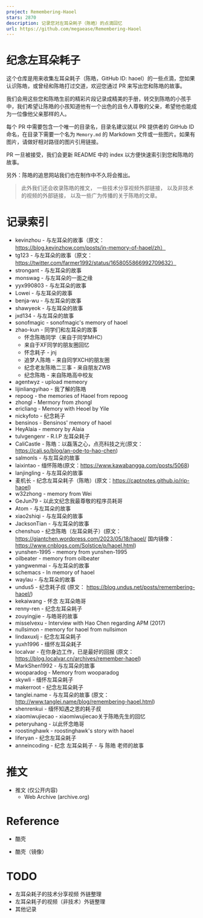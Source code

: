 ```yaml
---
project: Remembering-Haoel
stars: 2870
description: 记录您对左耳朵耗子（陈皓）的点滴回忆
url: https://github.com/megaease/Remembering-Haoel
---
```


纪念左耳朵耗子
=======

这个仓库是用来收集左耳朵耗子（陈皓，GitHub ID: haoel）的一些点滴，您如果认识陈皓，或曾经和陈皓打过交道，欢迎您通过 PR 来写出您和陈皓的故事。

我们会用这些您和陈皓生前的精彩片段记录成精美的手册，转交到陈皓的小孩手中，我们希望让陈皓的小孩知道他有一个出色的且令人尊敬的父亲，希望他也能成为一位像他父亲那样的人。

每个 PR 中需要包含一个唯一的目录名，目录名建议就以 PR 提供者的 GitHub ID 命名，在目录下需要一个名为 `Memory.md` 的 Markdown 文件或一些图片。如果有图片，请做好相对路径的图片引用链接。

PR 一旦被接受，我们会更新 README 中的 index 以方便快速索引到您和陈皓的故事。

另外：陈皓的追思网站我们也在制作中不久将会推出。

> 此外我们还会收录陈皓的推文， 一些技术分享视频外部链接， 以及非技术的视频的外部链接， 以及一些广为传播的关于陈皓的文章。

记录索引
====

-   kevinzhou - 与左耳朵的故事（原文：https://blog.kevinzhow.com/posts/in-memory-of-haoel/zh）
-   tg123 - 与左耳朵的故事（原文：https://twitter.com/farmer1992/status/1658055866992709632）
-   strongant - 与左耳朵的故事
-   monswag - 与左耳朵的一面之缘
-   yyx990803 - 与左耳朵的故事
-   Lowei - 与左耳朵的故事
-   benja-wu - 与左耳朵的故事
-   shawyeok - 与左耳朵的故事
-   jxd134 - 与左耳朵的故事
-   sonofmagic - sonofmagic's memory of haoel
-   zhao-kun - 同学们和左耳朵的故事
    -   怀念陈皓同学（来自于同学MHC）
    -   来自于XF同学的朋友圈回忆
    -   怀念耗子 - jnj
    -   追梦人陈皓 - 来自同学XCH的朋友圈
    -   纪念老友陈皓二三事 - 来自朋友ZWB
    -   纪念陈皓 - 来自陈皓高中校友
-   agentwyz - upload memeory
-   lijinliangyihao - 我了解的陈皓
-   repoog - the memories of Haoel from repoog
-   zhongl - Mermory from zhongl
-   ericliang - Memory with Heoel by Yile
-   nickyfoto - 纪念耗子
-   bensinos - Bensinos' memory of haoel
-   HeyAlaia - memory by Alaia
-   tulvgengenr - R.I.P 左耳朵耗子
-   CaliCastle - 陈皓：以磊落之心，点亮科技之光(原文：https://cali.so/blog/an-ode-to-hao-chen)
-   salmonls - 与左耳朵的故事
-   laixintao - 缅怀陈皓(原文：https://www.kawabangga.com/posts/5068)
-   lanjingling - 与左耳朵的故事
-   麦机长 - 纪念左耳朵耗子（陈皓）(原文：https://captnotes.github.io/rip-haoel)
-   w32zhong - memory from Wei
-   GeJun79 - 以此文纪念我最尊敬的程序员耗哥
-   Atom - 与左耳朵的故事
-   xiao2shiqi - 与左耳朵的故事
-   JacksonTian - 与左耳朵的故事
-   chenshuo - 纪念陈皓（左耳朵耗子）(原文：https://giantchen.wordpress.com/2023/05/18/haoel/ 国内镜像：https://www.cnblogs.com/Solstice/p/haoel.html)
-   yunshen-1995 - memory from yunshen-1995
-   oilbeater - memory from oilbeater
-   yangwenmai - 与左耳朵的故事
-   schemacs - In memory of haoel
-   waylau - 与左耳朵的故事
-   undus5 - 纪念耗子叔 (原文： https://blog.undus.net/posts/remembering-haoel/)
-   kekaiwang - 怀念 左耳朵皓哥
-   renny-ren - 纪念左耳朵耗子
-   zouyingjie - 与皓哥的故事
-   misselvexu - Interview with Hao Chen regarding APM (2017)
-   nullsimon - memory for haoel from nullsimon
-   lindaxuxlj - 纪念左耳朵耗子
-   yuxh1996 - 缅怀左耳朵耗子
-   localvar - 在你身边工作，已是最好的回报 (原文：https://blog.localvar.cn/archives/remember-haoel)
-   MarkShen1992 - 与左耳朵的故事
-   wooparadog - Memory from wooparadog
-   skywli - 缅怀左耳朵耗子
-   makerroot - 纪念左耳朵耗子
-   tanglei.name - 与左耳朵的故事 (原文：http://www.tanglei.name/blog/remembering-haoel.html)
-   shenrenkui - 缅怀知遇之恩的耗子叔
-   xiaomiwujiecao - xiaomiwujiecao关于陈皓先生的回忆
-   peteryuhang - 以此怀念皓哥
-   roostinghawk - roostinghawk's story with haoel
-   liferyan - 纪念左耳朵耗子
-   anneincoding - 纪念 左耳朵耗子 - 与 陈皓 老师的故事

推文
==

-   推文 (仅公开内容)
    -   Web Archive (archive.org)

Reference
=========

-   酷壳
    
-   酷壳（镜像）
    

TODO
====

-   左耳朵耗子的技术分享视频 外链整理
-   左耳朵耗子的视频（非技术）外链整理
-   其他记录
